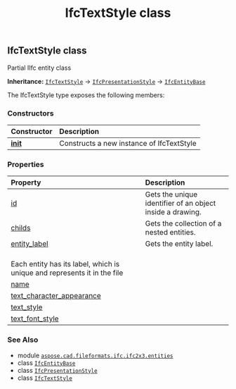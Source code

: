 ﻿---
title: IfcTextStyle class
second_title: Aspose.CAD for Python via .NET API References
description: 
type: docs
weight: 6030
url: /python-net/aspose.cad.fileformats.ifc.ifc2x3.entities/ifctextstyle/
is_root: false
---

## IfcTextStyle class

Partial IIfc entity class



**Inheritance:** [`IfcTextStyle`](/cad/python-net/aspose.cad.fileformats.ifc.ifc2x3.entities/ifctextstyle) → 
[`IfcPresentationStyle`](/cad/python-net/aspose.cad.fileformats.ifc.ifc2x3.entities/ifcpresentationstyle) → 
[`IfcEntityBase`](/cad/python-net/aspose.cad.fileformats.ifc/ifcentitybase)



The IfcTextStyle type exposes the following members:

### Constructors
| Constructor | Description |
| :- | :- |
| [__init__](/cad/python-net/aspose.cad.fileformats.ifc.ifc2x3.entities/ifctextstyle/__init__/#) | Constructs a new instance of IfcTextStyle |


### Properties
| Property | Description |
| :- | :- |
| [id](/cad/python-net/aspose.cad.fileformats.ifc.ifc2x3.entities/ifctextstyle/id) | Gets the unique identifier of an object inside a drawing. |
| [childs](/cad/python-net/aspose.cad.fileformats.ifc.ifc2x3.entities/ifctextstyle/childs) | Gets the collection of a nested entities. |
| [entity_label](/cad/python-net/aspose.cad.fileformats.ifc.ifc2x3.entities/ifctextstyle/entity_label) | Gets the entity label.<br/>Each entity has its label, which is unique and represents it in the file |
| [name](/cad/python-net/aspose.cad.fileformats.ifc.ifc2x3.entities/ifctextstyle/name) |  |
| [text_character_appearance](/cad/python-net/aspose.cad.fileformats.ifc.ifc2x3.entities/ifctextstyle/text_character_appearance) |  |
| [text_style](/cad/python-net/aspose.cad.fileformats.ifc.ifc2x3.entities/ifctextstyle/text_style) |  |
| [text_font_style](/cad/python-net/aspose.cad.fileformats.ifc.ifc2x3.entities/ifctextstyle/text_font_style) |  |



### See Also
* module [`aspose.cad.fileformats.ifc.ifc2x3.entities`](..)
* class [`IfcEntityBase`](/cad/python-net/aspose.cad.fileformats.ifc/ifcentitybase)
* class [`IfcPresentationStyle`](/cad/python-net/aspose.cad.fileformats.ifc.ifc2x3.entities/ifcpresentationstyle)
* class [`IfcTextStyle`](/cad/python-net/aspose.cad.fileformats.ifc.ifc2x3.entities/ifctextstyle)
